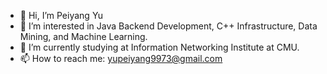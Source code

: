 - 👋 Hi, I’m Peiyang Yu
- 👀 I’m interested in Java Backend Development, C++ Infrastructure, Data Mining, and Machine Learning.
- 🌱 I’m currently studying at Information Networking Institute at CMU.
- 📫 How to reach me: yupeiyang9973@gmail.com

<!---
peiyangyu/peiyangyu is a ✨ special ✨ repository because its `README.md` (this file) appears on your GitHub profile.
You can click the Preview link to take a look at your changes.
--->
